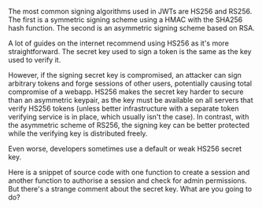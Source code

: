 The most common signing algorithms used in JWTs are HS256 and RS256. The first is a symmetric signing scheme using a HMAC with the SHA256 hash function. The second is an asymmetric signing scheme based on RSA.

A lot of guides on the internet recommend using HS256 as it's more straightforward. The secret key used to sign a token is the same as the key used to verify it.

However, if the signing secret key is compromised, an attacker can sign arbitrary tokens and forge sessions of other users, potentially causing total compromise of a webapp. HS256 makes the secret key harder to secure than an asymmetric keypair, as the key must be available on all servers that verify HS256 tokens (unless better infrastructure with a separate token verifying service is in place, which usually isn't the case). In contrast, with the asymmetric scheme of RS256, the signing key can be better protected while the verifying key is distributed freely.

 Even worse, developers sometimes use a default or weak HS256 secret key.


Here is a snippet of source code with one function to create a session and another function to authorise a session and check for admin permissions. But there's a strange comment about the secret key. What are you going to do?